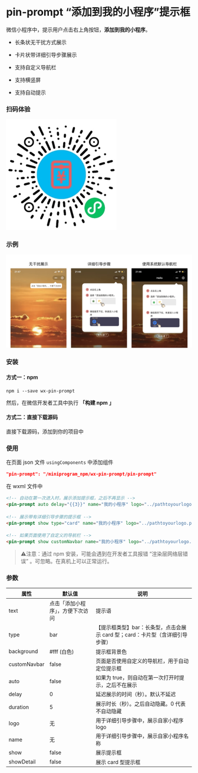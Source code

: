 # pin-prompt “添加到我的小程序”提示框

微信小程序中，提示用户点击右上角按钮，**添加到我的小程序**。

* 长条状无干扰方式展示

* 卡片状带详细引导步骤展示

* 支持自定义导航栏

* 支持横竖屏

* 支持自动提示

  

### 扫码体验
![demo-1](./demos/demo.jpg)

### 示例
![screenshots](./demos/screenshots.jpg)

### 安装

#### 方式一：npm

```
npm i --save wx-pin-prompt
```

然后，在微信开发者工具中执行 **「构建 npm 」**

#### 方式二：直接下载源码

直接下载源码，添加到你的项目中



### 使用

在页面 json 文件 `usingComponents` 中添加组件
``` json
"pin-prompt": "/miniprogram_npm/wx-pin-prompt/pin-prompt"
```

在 wxml 文件中

```html
<!-- 自动在第一次进入时，展示添加提示框，之后不再显示 -->
<pin-prompt auto delay="{{3}}" name="我的小程序" logo="../pathtoyourlogo.png"></pin-prompt> 

<!-- 展示带有详细引导步骤的提示框 -->
<pin-prompt show type="card" name="我的小程序" logo="../pathtoyourlogo.png"></pin-prompt> 

<!-- 如果页面使用了自定义的导航栏 -->
<pin-prompt show customNavbar name="我的小程序" logo="../pathtoyourlogo.png"></pin-prompt> 
```



> ⚠️注意：通过 npm 安装，可能会遇到在开发者工具报错 “渲染层网络层错误” 。可忽略。在真机上可以正常运行。





### 参数

| 属性       | 默认值                           | 说明                                                      |
| ---------- | -------------------------------- | --------------------------------------------------------- |
| text       | 点击「添加小程序」，方便下次访问 | 提示语                                                    |
| type       | bar                              | 【提示框类型】bar：长条型，点击会展示 card 型；card：卡片型（含详细引导步骤） |
| background | \#fff (白色)                     | 提示框背景色                                              |
| customNavbar | false                          | 页面是否使用自定义的导航栏，用于自动定位提示框              |
| auto       | false                            | 如果为 true，则自动在第一次打开时提示，之后不在展示       |
| delay      | 0                                | 延迟展示的时间（秒）。默认不延迟       |
| duration   | 5                                | 展示时长（秒）。之后自动隐藏。0 代表不自动隐藏                              |
| logo       | 无                               | 用于详细引导步骤中，展示自家小程序 logo                   |
| name       | 无                               | 用于详细引导步骤中，展示自家小程序名称                    |
| show       | false                            | 展示提示框                                                |
| showDetail | false                            | 展示 card 型提示框                                        |

